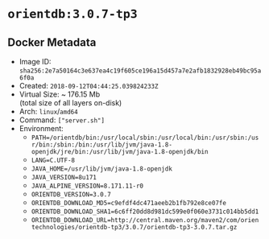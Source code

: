 # `orientdb:3.0.7-tp3`

## Docker Metadata

- Image ID: `sha256:2e7a50164c3e637ea4c19f605ce196a15d457a7e2afb1832928eb49bc95a6f0a`
- Created: `2018-09-12T04:44:25.039824233Z`
- Virtual Size: ~ 176.15 Mb  
  (total size of all layers on-disk)
- Arch: `linux`/`amd64`
- Command: `["server.sh"]`
- Environment:
  - `PATH=/orientdb/bin:/usr/local/sbin:/usr/local/bin:/usr/sbin:/usr/bin:/sbin:/bin:/usr/lib/jvm/java-1.8-openjdk/jre/bin:/usr/lib/jvm/java-1.8-openjdk/bin`
  - `LANG=C.UTF-8`
  - `JAVA_HOME=/usr/lib/jvm/java-1.8-openjdk`
  - `JAVA_VERSION=8u171`
  - `JAVA_ALPINE_VERSION=8.171.11-r0`
  - `ORIENTDB_VERSION=3.0.7`
  - `ORIENTDB_DOWNLOAD_MD5=c9efdf4dc471aeeb2b1fb792e8ce07fe`
  - `ORIENTDB_DOWNLOAD_SHA1=6c6ff20dd8d981dc599e0f060e3731c014bb5dd1`
  - `ORIENTDB_DOWNLOAD_URL=http://central.maven.org/maven2/com/orientechnologies/orientdb-tp3/3.0.7/orientdb-tp3-3.0.7.tar.gz`

